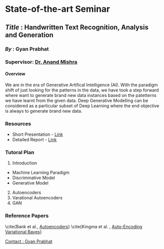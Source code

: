 # State-of-the-art Seminar <br>
## **_Title_** : Handwritten Text Recognition, Analysis and Generation
### **_By_** : Gyan Prabhat
### **Supervisor**: [Dr. Anand Mishra](https://anandmishra22.github.io/) <br>

#### Overview
We are in the era of Generative Artifical Intelligence (AI). With the paradigm shift of just looking for the patterns in the data, we have took a step forward where want to generate brand new data instances based on the patetterns we have learnt from the given data. Deep Generative Modelling can be considered as a particular subset of Deep Learning where the end objective is always to generate brand new data. 

### **Resources**
- Short Presentation - [Link]()
- Detailed Report - [Link]()

### Tutoral Plan

1. Introduction
- Machine Learning Paradigm
- Discriminative Model
- Generative Model
2. Autoencoders
3. Varational Autoencoders
4. GAN





### Reference Papers
\cite{Bank et al., [Autoencoders](https://arxiv.org/pdf/2003.05991.pdf)}
\cite{Kingma et al. , [Auto-Encoding Variational Bayes](https://arxiv.org/pdf/1312.6114v10.pdf)}


[Contact : Gyan Prabhat](prabhat.1@iitj.ac.in)
